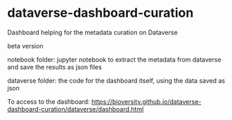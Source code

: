 # dataverse-dashboard-curation
Dashboard helping for the metadata curation on Dataverse 

beta version

notebook folder: jupyter notebook to extract the metadata from dataverse and save the results as json files

dataverse folder: the code for the dashboard itself, using the data saved as json 

To access to the dashboard: https://bioversity.github.io/dataverse-dashboard-curation/dataverse/dashboard.html

